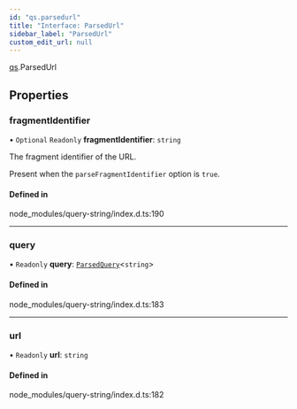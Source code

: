 ```yaml
---
id: "qs.parsedurl"
title: "Interface: ParsedUrl"
sidebar_label: "ParsedUrl"
custom_edit_url: null
---
```


[qs](../modules/qs.md).ParsedUrl

## Properties

### fragmentIdentifier

• `Optional` `Readonly` **fragmentIdentifier**: `string`

The fragment identifier of the URL.

Present when the `parseFragmentIdentifier` option is `true`.

#### Defined in

node_modules/query-string/index.d.ts:190

___

### query

• `Readonly` **query**: [`ParsedQuery`](qs.parsedquery.md)<`string`\>

#### Defined in

node_modules/query-string/index.d.ts:183

___

### url

• `Readonly` **url**: `string`

#### Defined in

node_modules/query-string/index.d.ts:182
